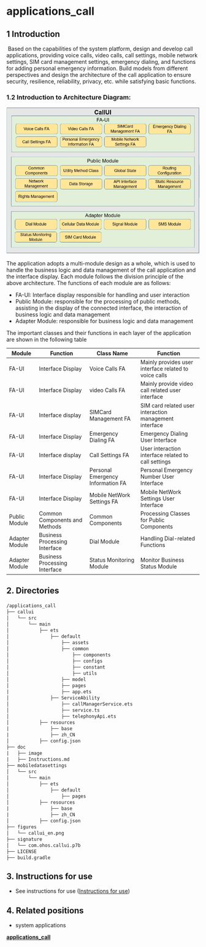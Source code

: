 # applications_call

## 1 Introduction

​ Based on the capabilities of the system platform, design and develop call applications, providing voice calls, video calls, call settings, mobile network settings, SIM card management settings, emergency dialing, and functions for adding personal emergency information. Build models from different perspectives and design the architecture of the call application to ensure security, resilience, reliability, privacy, etc. while satisfying basic functions.

### 1.2 Introduction to Architecture Diagram:

![img](./figures/callui_en.png)

The application adopts a multi-module design as a whole, which is used to handle the business logic and data management of the call application and the interface display. Each module follows the division principle of the above architecture.
The functions of each module are as follows:

* FA-UI: Interface display responsible for handling and user interaction
* Public Module: responsible for the processing of public methods, assisting in the display of the connected interface, the interaction of business logic and data management
* Adapter Module: responsible for business logic and data management

The important classes and their functions in each layer of the application are shown in the following table

| Module | Function | Class Name | Function |
| ---- | ---- | ---- | ---- |
| FA-UI | Interface Display | Voice Calls FA | Mainly provides user interface related to voice calls |
| FA-UI | Interface Display | video Calls FA | Mainly provide video call related user interface |
| FA-UI | Interface display | SIMCard Management FA | SIM card related user interaction management interface |
| FA-UI | Interface Display | Emergency Dialing FA | Emergency Dialing User Interface |
| FA-UI | Interface display | Call Settings FA | User interaction interface related to call settings |
| FA-UI | Interface Display | Personal Emergency Information FA | Personal Emergency Number User Interface |
| FA-UI | Interface Display | Mobile NetWork Settings FA | Mobile NetWork Settings User Interface |
| Public Module | Common Components and Methods | Common Components | Processing Classes for Public Components |
| Adapter Module | Business Processing Interface | Dial Module | Handling Dial-related Functions |
| Adapter Module | Business Processing Interface | Status Monitoring Module | Monitor Business Status Module |

## 2. Directories
```
/applications_call
├── callui                         
│   └── src
│       └── main
│           ├── ets               
│               ├── default
│                   ├── assets 
│                   ├── common       
│                       ├── components
│                       ├── configs    
│                       ├── constant     
│                       ├── utils    
│                   ├── model    
│                   ├── pages  
|                   ├── app.ets       
│               ├── ServiceAbility
│                   ├── callManagerService.ets
│                   ├── service.ts         
│                   ├── telephonyApi.ets  
│           ├── resources                 
|               ├── base             
|               ├── zh_CN               
│           ├── config.json        
├── doc                             
|   ├── image                  
|   ├── Instructions.md            
├── mobiledatasettings                  
│   └── src
│       └── main
│           ├── ets          
│               ├── default
│                   ├── pages
│           ├── resources
|               ├── base
|               ├── zh_CN
│           ├── config.json
├── figures
│   └── callui_en.png
├── signature
│   └── com.ohos.callui.p7b
├── LICENSE
├── build.gradle
```

## 3. Instructions for use

* See instructions for use ([Instructions for use](doc/Instructions.md))

## 4. Related positions

* system applications

[**applications_call**](https://gitee.com/openharmony/applications_call)

